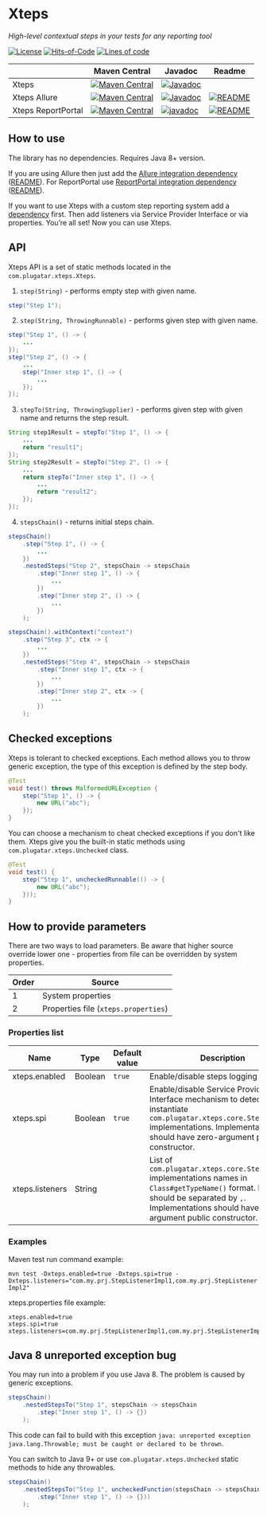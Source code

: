 # Xteps

*High-level contextual steps in your tests for any reporting tool*

[![License](https://img.shields.io/badge/License-Apache%202.0-blue.svg)](https://opensource.org/licenses/Apache-2.0)
[![Hits-of-Code](https://hitsofcode.com/github/evpl/xteps?branch=master)](https://hitsofcode.com/github/evpl/xteps/view?branch=master)
[![Lines of code](https://img.shields.io/tokei/lines/github/evpl/xteps)](https://en.wikipedia.org/wiki/Source_lines_of_code)

|  | Maven Central | Javadoc | Readme |
| --- | --- | --- | --- |
| Xteps              | [![Maven Central](https://maven-badges.herokuapp.com/maven-central/com.plugatar.xteps/xteps/badge.svg)](https://maven-badges.herokuapp.com/maven-central/com.plugatar.xteps/xteps) | [![Javadoc](https://javadoc.io/badge2/com.plugatar.xteps/xteps/javadoc.svg)](https://javadoc.io/doc/com.plugatar.xteps/xteps) |
| Xteps Allure       | [![Maven Central](https://maven-badges.herokuapp.com/maven-central/com.plugatar.xteps/xteps-allure/badge.svg)](https://maven-badges.herokuapp.com/maven-central/com.plugatar.xteps/xteps-allure) | [![Javadoc](https://javadoc.io/badge2/com.plugatar.xteps/xteps-allure/javadoc.svg)](https://javadoc.io/doc/com.plugatar.xteps/xteps-allure) | [![README](https://img.shields.io/badge/readme-Xteps%20Allure-brightgreen.svg)](https://github.com/evpl/xteps/blob/master/xteps-allure/README.md) |
| Xteps ReportPortal | [![Maven Central](https://maven-badges.herokuapp.com/maven-central/com.plugatar.xteps/xteps-reportportal/badge.svg)](https://maven-badges.herokuapp.com/maven-central/com.plugatar.xteps/xteps-reportportal) | [![javadoc](https://javadoc.io/badge2/com.plugatar.xteps/xteps-reportportal/javadoc.svg)](https://javadoc.io/doc/com.plugatar.xteps/xteps-reportportal) | [![README](https://img.shields.io/badge/readme-Xteps%20ReportPortal-brightgreen.svg)](https://github.com/evpl/xteps/blob/master/xteps-reportportal/README.md) |

## How to use

The library has no dependencies. Requires Java 8+ version.

If you are using Allure then just add the [Allure integration dependency](https://maven-badges.herokuapp.com/maven-central/com.plugatar.xteps/xteps-allure)
([README](https://github.com/evpl/xteps/blob/master/xteps-allure/README.md)).
For ReportPortal use [ReportPortal integration dependency](https://maven-badges.herokuapp.com/maven-central/com.plugatar.xteps/xteps-reportportal)
([README](https://github.com/evpl/xteps/blob/master/xteps-reportportal/README.md)).

If you want to use Xteps with a custom step reporting system add a [dependency](https://maven-badges.herokuapp.com/maven-central/com.plugatar.xteps/xteps)
first. Then add listeners via Service Provider Interface or via properties. You’re all set! Now you can use Xteps.

## API
Xteps API is a set of static methods located in the `com.plugatar.xteps.Xteps`.
1. `step(String)` - performs empty step with given name.
```java
step("Step 1");
```
2. `step(String, ThrowingRunnable)` - performs given step with given name.
```java
step("Step 1", () -> {
    ...
});
step("Step 2", () -> {
    ...
    step("Inner step 1", () -> {
        ...
    });
});
```
3. `stepTo(String, ThrowingSupplier)` - performs given step with given name and returns the step result.
```java
String step1Result = stepTo("Step 1", () -> {
    ...
    return "result1";
});
String step2Result = stepTo("Step 2", () -> {
    ...
    return stepTo("Inner step 1", () -> {
        ...
        return "result2";
    });
});
```
4. `stepsChain()` - returns initial steps chain.
```java
stepsChain()
    .step("Step 1", () -> {
        ...
    })
    .nestedSteps("Step 2", stepsChain -> stepsChain
        .step("Inner step 1", () -> {
            ...
        })
        .step("Inner step 2", () -> {
            ...
        })
    );

stepsChain().withContext("context")
    .step("Step 3", ctx -> {
        ...
    })
    .nestedSteps("Step 4", stepsChain -> stepsChain
        .step("Inner step 1", ctx -> {
            ...
        })
        .step("Inner step 2", ctx -> {
            ...
        })
    );
```

## Checked exceptions

Xteps is tolerant to checked exceptions. Each method allows you to throw generic exception, the type of this exception
is defined by the step body.

```java
@Test
void test() throws MalformedURLException {
    step("Step 1", () -> {
        new URL("abc");
    });
}
```

You can choose a mechanism to cheat checked exceptions if you don't like them. Xteps give you the built-in static
methods using `com.plugatar.xteps.Unchecked` class.

```java
@Test
void test() {
    step("Step 1", uncheckedRunnable(() -> {
        new URL("abc");
    }));
}
```

## How to provide parameters

There are two ways to load parameters. Be aware that higher source override lower one - properties from file can be
overridden by system properties.

| Order | Source                               |
| ----- | ------------------------------------ |
| 1     | System properties                    |
| 2     | Properties file (`xteps.properties`) |

### Properties list

| Name | Type | Default value | Description |
| --- | --- | --- | --- |
| xteps.enabled   | Boolean | `true` | Enable/disable steps logging |
| xteps.spi       | Boolean | `true` | Enable/disable Service Provider Interface mechanism to detect and instantiate `com.plugatar.xteps.core.StepListener` implementations. Implementations should have zero-argument public constructor. |
| xteps.listeners | String  |        | List of `com.plugatar.xteps.core.StepListener` implementations names in `Class#getTypeName()` format. Names should be separated by `,`. Implementations should have zero-argument public constructor. |

### Examples

Maven test run command example:

`mvn test -Dxteps.enabled=true -Dxteps.spi=true -Dxteps.listeners="com.my.prj.StepListenerImpl1,com.my.prj.StepListenerImpl2"`

xteps.properties file example:

```properties
xteps.enabled=true
xteps.spi=true
xteps.listeners=com.my.prj.StepListenerImpl1,com.my.prj.StepListenerImpl2
```

## Java 8 unreported exception bug

You may run into a problem if you use Java 8. The problem is caused by generic exceptions.

```java
stepsChain()
    .nestedStepsTo("Step 1", stepsChain -> stepsChain
        .step("Inner step 1", () -> {})
    );
```

This code can fail to build with this exception `java: unreported exception java.lang.Throwable; must be caught or declared to be thrown`.

You can switch to Java 9+ or use `com.plugatar.xteps.Unchecked` static methods to hide any throwables.

```java
stepsChain()
    .nestedStepsTo("Step 1", uncheckedFunction(stepsChain -> stepsChain
        .step("Inner step 1", () -> {}))
    );
```
